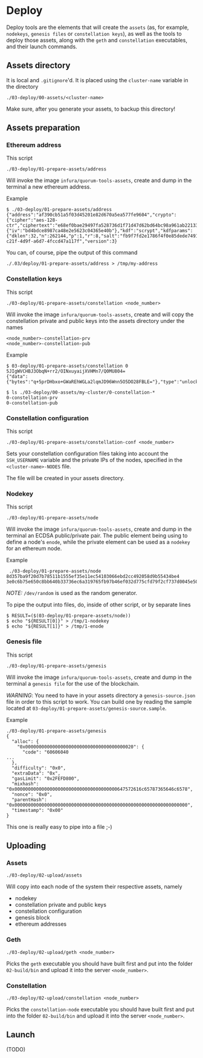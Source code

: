 # Deploy

Deploy tools are the elements that will create the `assets` (as, for example,
`nodekeys`, `genesis files` or `constellation keys`), as well as the tools
to deploy those assets, along with the `geth` and `constellation`
executables, and their launch commands.

## Assets directory

It is local and `.gitignore`'d. It is placed using the `cluster-name` variable
in the directory

```
./03-deploy/00-assets/<cluster-name>
```

Make sure, after you generate your assets, to backup this directory!

## Assets preparation

### Ethereum address

This script

```
./03-deploy/01-prepare-assets/address
```

Will invoke the image `infura/quorum-tools-assets`, create and dump in the terminal
a new ethereum address.

Example

```
$ ./03-deploy/01-prepare-assets/address
{"address":"af390cb51a5f03d45201e82d670a5ea577fe9604","crypto":{"cipher":"aes-128-ctr","ciphertext":"e68ef0bae29497fa528736d1f71d47d62bd64bc98a961ab2213385cf36b625fd","cipherparams":{"iv":"bd4bdce8987ca48e2e5623c04365e40b"},"kdf":"scrypt","kdfparams":{"dklen":32,"n":262144,"p":1,"r":8,"salt":"fb9f7fd2e1786f4f0e85dede74916b1fd3710a68b10986cbc547314158452300"},"mac":"408ebb120bfc2adffcc3b40eb2cb26f690144ed471c9c65bc42502472ceba703"},"id":"6d7ea228-c21f-4d9f-a6d7-4fccd47a117f","version":3}
```

You can, of course, pipe the output of this command

```
./.03/deploy/01-prepare-assets/address > /tmp/my-address
```

### Constellation keys

This script

```
./03-deploy/01-prepare-assets/constellation <node_number>
```

Will invoke the image `infura/quorum-tools-assets`, create and will copy
the constellation private and public keys into the assets directory
under the names

```
<node_number>-constellation-prv
<node_number>-constellation-pub
```
Example

```
$ 03-deploy/01-prepare-assets/constellation 0
5JIgWVCHBJ3ObqN+rr2/OINxuyaijXVHMn7/Q0MU804=
{"data":{"bytes":"q+5prDHbxo+GWaREhWGLa2lqmJD96Wnn5O5DO28FBLE="},"type":"unlocked"}

$ ls ./03-deploy/00-assets/my-cluster/0-constellation-*
0-constellation-prv
0-constellation-pub
```

### Constellation configuration

This script

```
./03-deploy/01-prepare-assets/constellation-conf <node_number>
```

Sets your constellation configuration files taking into account
the `SSH_USERNAME` variable and the private IPs of the nodes, specified
in the `<cluster-name>-NODES` file.

The file will be created in your assets directory.

### Nodekey

This script

```
./03-deploy/01-prepare-assets/node
```

Will invoke the image `infura/quorum-tools-assets`, create and dump in the terminal
an ECDSA public/private pair. The public element being using to define a node's `enode`,
while the private element can be used as a `nodekey` for an ethereum node.

Example

```
 ./03-deploy/01-prepare-assets/node
8d357ba9f20d7b78511b1555ef35e11ec54103066ebd2cc492058d9b55434be4
3e0c6b75e650c8bb640b33736ec6a319765fb97b46ef032d775cfd79f2cf737d0045e50b9bc987d4611d31b960b228f26b9795df3cad12b5c32ed8c027e2ba23
```

*NOTE:* `/dev/random` is used as the random generator.

To pipe the output into files, do, inside of other script, or by separate lines

```
$ RESULT=($(03-deploy/01-prepare-assets/node))
$ echo "${RESULT[0]}" > /tmp/1-nodekey
$ echo "${RESULT[1]}" > /tmp/1-enode
```

### Genesis file

This script

```
./03-deploy/01-prepare-assets/genesis
```


Will invoke the image `infura/quorum-tools-assets`, create and dump in the terminal a
`genesis file` for the use of the blockchain.

*WARNING*: You need to have in your assets directory a `genesis-source.json` file
in order to this script to work. You can build one by reading the sample located at
`03-deploy/01-prepare-assets/genesis-source.sample`.

Example

```
./03-deploy/01-prepare-assets/genesis
{
  "alloc": {
    "0x0000000000000000000000000000000000000020": {
      "code": "60606040
...
  },
  "difficulty": "0x0",
  "extraData": "0x",
  "gasLimit": "0x2FEFD800",
  "mixhash": "0x00000000000000000000000000000000000000647572616c65787365646c6578",
  "nonce": "0x0",
  "parentHash": "0x0000000000000000000000000000000000000000000000000000000000000000",
  "timestamp": "0x00"
}
```

This one is really easy to pipe into a file ;-)

## Uploading

### Assets

```
./03-deploy/02-upload/assets
```

Will copy into each node of the system their respective assets, namely

- nodekey
- constellation private and public keys
- constellation configuration
- genesis block
- ethereum addresses

### Geth

```
./03-deploy/02-upload/geth <node_number>
```

Picks the `geth` executable you should have built first and put into the folder
`02-build/bin` and upload it into the server `<node_number>`.

### Constellation

```
./03-deploy/02-upload/constellation <node_number>
```

Picks the `constellation-node` executable you should have built first and put into
the folder `02-build/bin` and upload it into the server `<node_number>`.

## Launch

(TODO)
